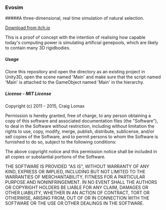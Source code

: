 ### Evosim 
#####A three-dimensional, real time simulation of natural selection.

[Download from itch.io](http://rlomax.itch.io/evosim)

This is a proof of concept with the intention of realising how capable today's computing power is simulating artificial genepools, which are likely to contain many 3D rigidbodies.

##### Usage
Clone this repository and open the directory as an existing project in Unity3D, open the scene named 'Main' and make sure that the script named 'Main' is attached to the GameObject named 'Main' in the hierarchy.

##### License - MIT License
Copyright (c) 2011 - 2015, Craig Lomax

Permission is hereby granted, free of charge, to any person obtaining a copy of this software and associated documentation files (the "Software"), to deal in the Software without restriction, including without limitation the rights to use, copy, modify, merge, publish, distribute, sublicense, and/or sell copies of the Software, and to permit persons to whom the Software is furnished to do so, subject to the following conditions:

The above copyright notice and this permission notice shall be included in all copies or substantial portions of the Software.

THE SOFTWARE IS PROVIDED \"AS IS\", WITHOUT WARRANTY OF ANY KIND, EXPRESS OR IMPLIED, INCLUDING BUT NOT LIMITED TO THE WARRANTIES OF MERCHANTABILITY, FITNESS FOR A PARTICULAR PURPOSE AND NONINFRINGEMENT. IN NO EVENT SHALL THE AUTHORS OR COPYRIGHT HOLDERS BE LIABLE FOR ANY CLAIM, DAMAGES OR OTHER LIABILITY, WHETHER IN AN ACTION OF CONTRACT, TORT OR OTHERWISE, ARISING FROM, OUT OF OR IN CONNECTION WITH THE SOFTWARE OR THE USE OR OTHER DEALINGS IN THE SOFTWARE.
